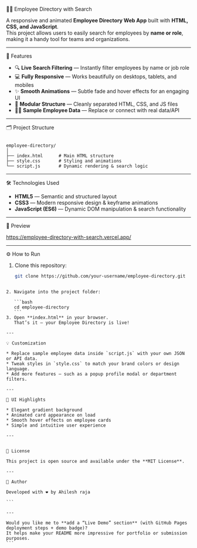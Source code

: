 👨‍💼 Employee Directory with Search

A responsive and animated **Employee Directory Web App** built with **HTML, CSS, and JavaScript**.  
This project allows users to easily search for employees by **name or role**, making it a handy tool for teams and organizations.

---

🚀 Features

- 🔍 **Live Search Filtering** — Instantly filter employees by name or job role  
- 💻 **Fully Responsive** — Works beautifully on desktops, tablets, and mobiles  
- ✨ **Smooth Animations** — Subtle fade and hover effects for an engaging UI  
- 🧱 **Modular Structure** — Cleanly separated HTML, CSS, and JS files  
- 👨‍💼 **Sample Employee Data** — Replace or connect with real data/API  

---

🗂️ Project Structure

```

employee-directory/
│
├── index.html      # Main HTML structure
├── style.css       # Styling and animations
└── script.js       # Dynamic rendering & search logic

````

---

🛠️ Technologies Used

- **HTML5** — Semantic and structured layout  
- **CSS3** — Modern responsive design & keyframe animations  
- **JavaScript (ES6)** — Dynamic DOM manipulation & search functionality  

---

📸 Preview

https://employee-directory-with-search.vercel.app/

---

⚙️ How to Run

1. Clone this repository:
   ```bash
   git clone https://github.com/your-username/employee-directory.git
````

2. Navigate into the project folder:

   ```bash
   cd employee-directory
   ```
3. Open **index.html** in your browser.
   That’s it — your Employee Directory is live!

---

💡 Customization

* Replace sample employee data inside `script.js` with your own JSON or API data.
* Tweak styles in `style.css` to match your brand colors or design language.
* Add more features — such as a popup profile modal or department filters.

---

🎨 UI Highlights

* Elegant gradient background
* Animated card appearance on load
* Smooth hover effects on employee cards
* Simple and intuitive user experience

---


📄 License

This project is open source and available under the **MIT License**.

---

💬 Author

Developed with ❤️ by Ahilesh raja

```

---

Would you like me to **add a “Live Demo” section** (with GitHub Pages deployment steps + demo badge)?  
It helps make your README more impressive for portfolio or submission purposes.
```
